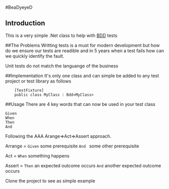 #BeaDyeyeD

## Introduction
This is a very simple .Net class to help with [BDD](http://en.wikipedia.org/wiki/Behavior-driven_development) tests

##The Problems
Writting tests is a must for modern development but how do we ensure our tests are readible and in 5 years 
when a test fails how can we quickly identify the fault.

Unit tests do not match the languange of the business

##Implementation
It's only one class and can simple be added to any test project or test library as follows
```
	[TestFixture]
	public class MyClass : Bdd<MyClass>
```

##Usage
There are 4 key words that can now be used in your test class
```
Given
When
Then
And
```
Following the AAA Arange=>Act=>Assert approach.  

Arrange = ```Given``` some prerequisite ```And ``` some other prerequisite

Act = ```When``` something happens

Assert = ```Then``` an expected outcome occurs ```And``` another expected outcome occurs

Clone the project to see as simple example
